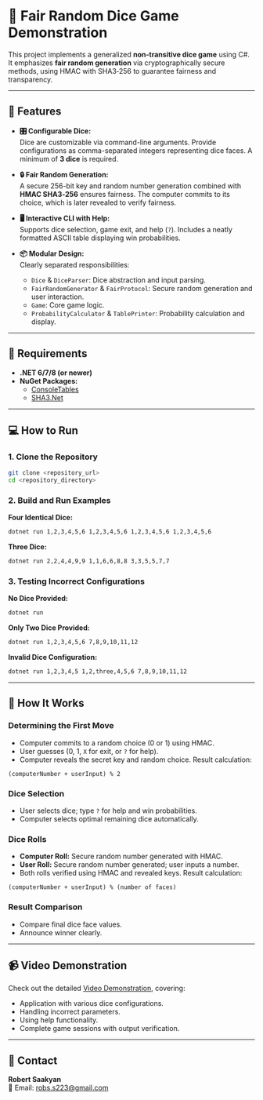 
# 🎲 Fair Random Dice Game Demonstration

This project implements a generalized **non-transitive dice game** using C#. It emphasizes **fair random generation** via cryptographically secure methods, using HMAC with SHA3‑256 to guarantee fairness and transparency.

---

## 🚀 Features

- **🎛️ Configurable Dice:**  
  Dice are customizable via command-line arguments. Provide configurations as comma-separated integers representing dice faces. A minimum of **3 dice** is required.

- **🔒 Fair Random Generation:**  
  A secure 256-bit key and random number generation combined with **HMAC SHA3‑256** ensures fairness. The computer commits to its choice, which is later revealed to verify fairness.

- **🖥️ Interactive CLI with Help:**  
  Supports dice selection, game exit, and help (`?`). Includes a neatly formatted ASCII table displaying win probabilities.

- **📦 Modular Design:**  
  Clearly separated responsibilities:
  - `Dice` & `DiceParser`: Dice abstraction and input parsing.
  - `FairRandomGenerator` & `FairProtocol`: Secure random generation and user interaction.
  - `Game`: Core game logic.
  - `ProbabilityCalculator` & `TablePrinter`: Probability calculation and display.

---

## 📌 Requirements

- **.NET 6/7/8 (or newer)**
- **NuGet Packages:**
  - [ConsoleTables](https://www.nuget.org/packages/ConsoleTables)
  - [SHA3.Net](https://www.nuget.org/packages/SHA3.Net)

---

## 💻 How to Run

### 1. Clone the Repository
```bash
git clone <repository_url>
cd <repository_directory>
```

### 2. Build and Run Examples

**Four Identical Dice:**
```bash
dotnet run 1,2,3,4,5,6 1,2,3,4,5,6 1,2,3,4,5,6 1,2,3,4,5,6
```

**Three Dice:**
```bash
dotnet run 2,2,4,4,9,9 1,1,6,6,8,8 3,3,5,5,7,7
```

### 3. Testing Incorrect Configurations

**No Dice Provided:**
```bash
dotnet run
```

**Only Two Dice Provided:**
```bash
dotnet run 1,2,3,4,5,6 7,8,9,10,11,12
```

**Invalid Dice Configuration:**
```bash
dotnet run 1,2,3,4,5 1,2,three,4,5,6 7,8,9,10,11,12
```

---

## 📖 How It Works

### Determining the First Move
- Computer commits to a random choice (0 or 1) using HMAC.
- User guesses (0, 1, `X` for exit, or `?` for help).
- Computer reveals the secret key and random choice. Result calculation:
```
(computerNumber + userInput) % 2
```

### Dice Selection
- User selects dice; type `?` for help and win probabilities.
- Computer selects optimal remaining dice automatically.

### Dice Rolls
- **Computer Roll:** Secure random number generated with HMAC.
- **User Roll:** Secure random number generated; user inputs a number.
- Both rolls verified using HMAC and revealed keys. Result calculation:
```
(computerNumber + userInput) % (number of faces)
```

### Result Comparison
- Compare final dice face values.
- Announce winner clearly.

---

## 📹 Video Demonstration

Check out the detailed [Video Demonstration](<Insert Video Link Here>), covering:

- Application with various dice configurations.
- Handling incorrect parameters.
- Using help functionality.
- Complete game sessions with output verification.

---

## 📧 Contact

**Robert Saakyan**  
📮 Email: [robs.s223@gmail.com](mailto:robs.s223@gmail.com)

